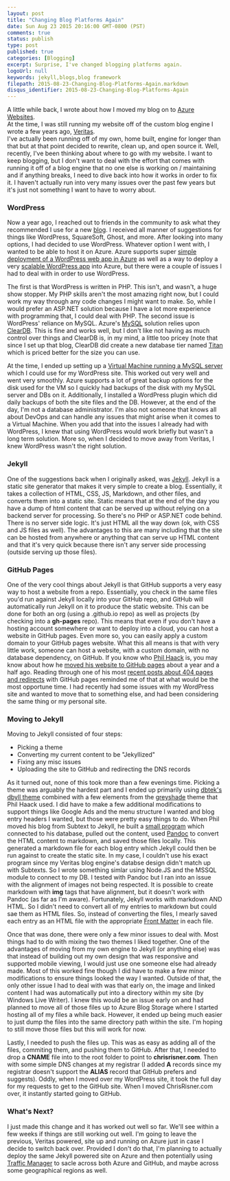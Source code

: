 ```yaml
---
layout: post
title: "Changing Blog Platforms Again"
date: Sun Aug 23 2015 20:16:00 GMT-0800 (PST)
comments: true
status: publish
type: post
published: true
categories: [Blogging]
excerpt: Surprise, I've changed blogging platforms again.
logoUrl: null
keywords: jekyll,blogs,blog framework
filepath: 2015-08-23-Changing-Blog-Platforms-Again.markdown
disqus_identifier: 2015-08-23-Changing-Blog-Platforms-Again
---
```

A little while back, I wrote about how I moved my blog on to [Azure Websites](http://chrisrisner.com/This-Site-Now-Powered-By-Windows-Azure-Websites!/).  
At the time, I was still running my website off of the custom blog engine I wrote a few years ago, [Veritas](http://chrisrisner.com/Blog-Upgrade-Number-One/).  
I've actually been running off of my own, home built, engine for longer than that but at that point decided to rewrite, clean up, and open source it.
Well, recently, I've been thinking about where to go with my website.  I want to keep blogging, but I don't want to deal with the effort that comes
with running it off of a blog engine that no one else is working on / maintaining and if anything breaks, I need to dive back into how it works
in order to fix it.  I haven't actually run into very many issues over the past few years but it's just not something I want to have to worry about.  

### WordPress

Now a year ago, I reached out to friends in the community to ask what they recommended I use for a new [blog](http://sailingmakai.com/).  I received all manner of suggestions for things like WordPress, SquareSoft, Ghost, and more.  After looking into many options, I had decided to use WordPress.  Whatever option I went with, I wanted to be able to host it on Azure.  Azure supports super [simple deployment of a WordPress web app in Azure](https://azure.microsoft.com/en-us/documentation/articles/web-sites-php-web-site-gallery/) as well as a way to deploy a very [scalable WordPress app](http://azure.microsoft.com/en-us/marketplace/partners/wordpress/scalablewordpress/) into Azure, but there were a couple of issues I had to deal with in order to use WordPress.  

The first is that WordPress is written in PHP.  This isn't, and wasn't, a huge show stopper.  My PHP skills aren't the most amazing right now, but I could work my way through any code changes I might want to make.  So, while I would prefer an ASP.NET solution because I have a lot more experience with programming that, I could deal with PHP.  The second issue is WordPress' reliance on MySQL.  Azure's [MySQL](https://azure.microsoft.com/en-us/documentation/articles/store-php-create-mysql-database/) solution relies upon [ClearDB](https://www.cleardb.com/).  This is fine and works well, but I don't like not having as much control over things and ClearDB is, in my mind, a little too pricey (note that since I set up that blog, ClearDB did create a new database tier named [Titan](https://azure.microsoft.com/blog/2015/06/04/new-titan-db-offering-from-cleardb/) which is priced better for the size you can use.  

At the time, I ended up setting up a [Virtual Machine running a MySQL server](https://azure.microsoft.com/en-us/documentation/articles/virtual-machines-mysql-windows-server-2008r2/) which I could use for my WordPress site.  This worked out very well and went very smoothly.  Azure supports a lot of great backup options for the disk used for the VM so I quickly had backups of the disk with my MySQL server and DBs on it.  Additionally, I installed a WordPress plugin which did daily backups of both the site files and the DB.  However, at the end of the day, I'm not a database administrator.  I'm also not someone that knows all about DevOps and can handle any issues that might arise when it comes to a Virtual Machine.  When you add that into the issues I already had with WordPress, I knew that using WordPress would work briefly but wasn't a long term solution.  More so, when I decided to move away from Veritas, I knew WordPress wasn't the right solution.

### Jekyll
      
One of the suggestions back when I originally asked, was [Jekyll](http://jekyllrb.com/).  Jekyll is a static site generator that makes it very simple to create a blog.  Essentially, it takes a collection of HTML, CSS, JS, Markdown, and other files, and converts them into a static site.  Static means that at the end of the day you have a dump of html content that can be served up without relying on a backend server for processing.  So there's no PHP or ASP.NET code behind.  There is no server side logic.  It's just HTML all the way down (ok, with CSS and JS files as well).  The advantages to this are many including that the site can be hosted from anywhere or anything that can serve up HTML content and that it's very quick because there isn't any server side processing (outside serving up those files).  

### GitHub Pages

One of the very cool things about Jekyll is that GitHub supports a very easy way to host a website from a repo.  Essentially, you check in the same files you'd run against Jekyll locally into your GitHub repo, and GitHub will automatically run Jekyll on it to produce the static website.  This can be done for both an org (using a <orgname>.github.io repo) as well as projects (by checking into a **gh-pages** repo).  This means that even if you don't have a hosting account somewhere or want to deploy into a cloud, you can host a website in GitHub pages.  Even more so, you can easily apply a custom domain to your GitHub pages website.  What this all means is that with very little work, someone can host a website, with a custom domain, with no database dependency, on GitHub.  If you know who [Phil Haack](http://haacked.com/about/) is, you may know about how he [moved his website to GitHub pages](http://haacked.com/archive/2013/12/02/dr-jekyll-and-mr-haack/) about a year and a half ago.  Reading through one of his most [recent posts about 404 pages and redirects](http://haacked.com/archive/2015/07/28/github-pages-redirect-handling/) with GitHub pages reminded me of that at what would be the most opportune time.  I had recently had some issues with my WordPress site and wanted to move that to something else, and had been considering the same thing or my personal site.  
	
### Moving to Jekyll

Moving to Jekyll consisted of four steps:
* Picking a theme
* Converting my current content to be "Jekyllized"
* Fixing any misc issues
* Uploading the site to GitHub and redirecting the DNS records

As it turned out, none of this took more than a few evenings time.  Picking a theme was arguably the hardest part and I ended up primarily using [dbtek's dbyll theme](https://github.com/dbtek/dbyll) combined with a few elements from the [greyshade](https://github.com/shashankmehta/greyshade) theme that Phil Haack used.  I did have to make a few additional modifications to support things like Google Ads and the menu structure I wanted and blog entry headers I wanted, but those were pretty easy things to do.  When Phil moved his blog from Subtext to Jekyll, he built a [small program](http://haacked.com/archive/2013/12/02/dr-jekyll-and-mr-haack/) which connected to his database, pulled out the content, used [Pandoc](http://johnmacfarlane.net/pandoc/) to convert the HTML content to markdown, and saved those files locally.  This generated a markdown file for each blog entry which Jekyll could then be run against to create the static site.  In my case, I couldn't use his exact program since my Veritas blog engine's databse design didn't match up with Subtexts.  So I wrote something simlar using Node.JS and the MSSQL module to connect to my DB.  I tested with Pandoc but I ran into an issue with the alignment of images not being respected.  It is possible to create markdown with **img** tags that have alignment, but it doesn't work with Pandoc (as far as I'm aware).  Fortunately, Jekyll works with markdown AND HTML.  So I didn't need to convert all of my entries to markdown but could sae them as HTML files.  So, instead of converting the files, I mearly saved each entry as an HTML file with the appropriate [Front Matter](http://jekyllrb.com/docs/frontmatter/) in each file.   

Once that was done, there were only a few minor issues to deal with.  Most things had to do with mixing the two themes I liked together.  One of the advantages of moving from my own engine to Jekyll (or anything else) was that instead of building out my own design that was responsive and supported mobile viewing, I would just use one someone else had already made.  Most of this worked fine though I did have to make a few minor modifications to ensure things looked the way I wanted.  Outside of that, the only other issue I had to deal with was that early on, the image and linked content I had was automatically put into a directory within my site (by Windows Live Writer).  I knew this would be an issue early on and had planned to move all of those files up to Azure Blog Storage where I started hosting all of my files a while back.  However, it ended up being much easier to just dump the files into the same directory path within the site.  I'm hoping to still move those files but this will work for now.

Lastly, I needed to push the files up.  This was as easy as adding all of the files, commiting them, and pushing them to GitHub.  After that, I needed to drop a **CNAME** file into to the root folder to point to **chrisrisner.com**.  Then with some simple DNS changes at my registrar (I added **A** records since my registrar doesn't support the **ALIAS** record that GitHub prefers and suggests).  Oddly, when I moved over my WordPress site, it took the full day for my requests to get to the GitHub site.  When I moved ChrisRisner.com over, it instantly started going to GitHub.  

### What's Next?

I just made this change and it has worked out well so far.  We'll see within a few weeks if things are still working out well.  I'm going to leave the previous, Veritas powered, site up and running on Azure just in case I decide to switch back over.  Provided I don't do that, I'm planning to actually deploy the same Jekyll powered site on Azure and then potentially using [Traffic Manager](http://azure.microsoft.com/en-us/services/traffic-manager/) to sacle across both Azure and GitHub, and maybe across some geographical regions as well.  